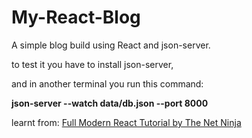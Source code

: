 # My-React-Blog
A simple blog build using React and json-server. 

to test it you have to install json-server,

and in another terminal you run this command: 

**json-server --watch data/db.json --port 8000**



learnt from: [Full Modern React Tutorial by The Net Ninja](https://www.youtube.com/playlist?list=PL4cUxeGkcC9gZD-Tvwfod2gaISzfRiP9d)
